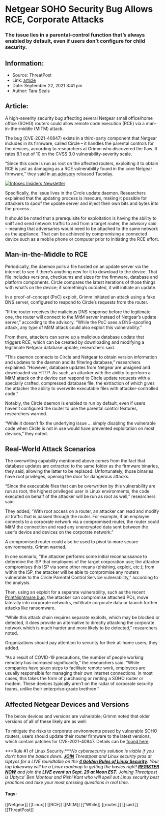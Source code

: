 # Netgear SOHO Security Bug Allows RCE, Corporate Attacks
### The issue lies in a parental-control function that’s always enabled by default, even if users don’t configure for child security.

## Information:
+ Source: ThreatPost
+ Link: [article](https://kasperskycontenthub.com/threatpost-global/?p=174921)
+ Date: September 22, 2021  3:41 pm
+ Author: Tara Seals


## Article:
A high-severity security bug affecting several Netgear small office/home office (SOHO) routers could allow remote code execution (RCE) via a man-in-the-middle (MiTM) attack.


The bug (CVE-2021-40847) exists in a third-party component that Netgear includes in its firmware, called Circle – it handles the parental controls for the devices, according to researchers at Grimm who discovered the flaw. It rates 8.1 out of 10 on the CVSS 3.0 vulnerability-severity scale.


“Since this code is run as root on the affected routers, exploiting it to obtain RCE is just as damaging as a RCE vulnerability found in the core Netgear firmware,” they said in [an advisory](https://blog.grimm-co.com/2021/09/mama-always-told-me-not-to-trust.html) released Tuesday.


[![Infosec Insiders Newsletter](https://media.threatpost.com/wp-content/uploads/sites/103/2021/07/10165815/infosec_insiders_in_article_promo.png)](https://threatpost.com/infosec-insider-subscription-page/?utm_source=ART&utm_medium=ART&utm_campaign=InfosecInsiders_Newsletter_Promo/)


Specifically, the issue lives in the Circle update daemon. Researchers explained that the updating process is insecure, making it possible for attackers to spoof the update server and inject their own bits and bytes into the process.


It should be noted that a prerequisite for exploitation is having the ability to sniff and send network traffic to and from a target router, the advisory said – meaning that adversaries would need to be attached to the same network as the appliance. That can be achieved by compromising a connected device such as a mobile phone or computer prior to initiating the RCE effort.


**Man-in-the-Middle to RCE**
----------------------------


Periodically, the daemon polls a file hosted on an update server via the internet to see if there’s anything new for it to download to the device. That file includes versions, checksums and sizes for the firmware, database and platform components. Circle compares the latest iterations of those things with what’s on the device; if something’s outdated, it will initiate an update.


In a proof-of-concept (PoC) exploit, Grimm initiated an attack using a fake DNS server, configured to respond to Circle’s requests from the router.


“If the router receives the malicious DNS response before the legitimate one, the router will connect to the MitM server instead of Netgear’s update server,” according to the advisory. “While the PoC uses a DNS-spoofing attack, any type of MitM attack could also exploit this vulnerability.”


From there, attackers can serve up a malicious database update that triggers RCE, which can be created by downloading and modifying a legitimate Netgear database update, researchers said.


“This daemon connects to Circle and Netgear to obtain version information and updates to the daemon and its filtering database,” researchers explained. “However, database updates from Netgear are unsigned and downloaded via HTTP. As such, an attacker with the ability to perform a MitM attack on the device can respond to Circle update requests with a specially crafted, compressed database file, the extraction of which gives the attacker the ability to overwrite executable files with attacker-controlled code.”


Notably, the Circle daemon is enabled to run by default, even if users haven’t configured the router to use the parental control features, researchers warned.


“While it doesn’t fix the underlying issue … simply disabling the vulnerable code when Circle is not in use would have prevented exploitation on most devices,” they noted.


**Real-World Attack Scenarios**
-------------------------------


The overwriting capability mentioned above comes from the fact that database updates are extracted to the same folder as the firmware binaries, they said, allowing the latter to be replaced. Unfortunately, those binaries have root privileges, opening the door for dangerous attacks.


“Since the executable files that can be overwritten by this vulnerability are run as root, the highest privileged user in Linux environments, the code executed on behalf of the attacker will be run as root as well,” researchers said.


They added, “With root access on a router, an attacker can read and modify all traffic that is passed through the router. For example, if an employee connects to a corporate network via a compromised router, the router could MitM the connection and read any unencrypted data sent between the user’s device and devices on the corporate network.”


A compromised router could also be used to pivot to more secure environments, Grimm warned.


In one scenario, “the attacker performs some initial reconnaissance to determine the ISP that employees of the target corporation use; the attacker compromises this ISP via some other means (phishing, exploit, etc.); from within the ISP, the attacker will be able to compromise any routers vulnerable to the Circle Parental Control Service vulnerability,” according to the analysis.


Then, using an exploit for a separate vulnerability, such as the recent [PrintNightmare bug,](https://threatpost.com/microsoft-emergency-patch-printnightmare/167578/) the attacker can compromise attached PCs, move laterally into corporate networks, exfiltrate corporate data or launch further attacks like ransomware.


“While this attack chain requires separate exploits, which may be blocked or detected, it does provide an alternative to directly attacking the corporate network which is much harder and more likely to be detected,” researchers noted.


Organizations should pay attention to security for their at-home users, they added.


“As a result of COVID-19 precautions, the number of people working remotely has increased significantly,” the researchers said. “While companies have taken steps to facilitate remote work, employees are usually responsible for managing their own internet connections. In most cases, this takes the form of purchasing or renting a SOHO router or modem. These devices typically aren’t on the radar of corporate security teams, unlike their enterprise-grade brethren.”


**Affected Netgear Devices and Versions**
-----------------------------------------


The below devices and versions are vulnerable; Grimm noted that older versions of all of these likely are as well:


To mitigate the risks to corporate environments posed by vulnerable SOHO routers, users should update their router firmware to the latest versions, which contain patches for CVE-2021-40847. Details can be [found here](https://kb.netgear.com/000064039/Security-Advisory-for-Remote-Code-Execution-on-Some-Routers-PSV-2021-0204).


***Rule #1 of Linux Security:****No cybersecurity solution is viable if you don’t have the basics down. [**JOIN**](https://threatpost.com/webinars/4-golden-rules-linux-security/?utm_source=ART&utm_medium=ART&utm_campaign=September_Uptycs_Webinar) Threatpost and Linux security pros at Uptycs for a LIVE roundtable on the [**4 Golden Rules of Linux Security**](https://threatpost.com/webinars/4-golden-rules-linux-security/?utm_source=ART&utm_medium=ART&utm_campaign=September_Uptycs_Webinar). Your top takeaway will be a Linux roadmap to getting the basics right! [**REGISTER NOW**](https://threatpost.com/webinars/4-golden-rules-linux-security/?utm_source=ART&utm_medium=ART&utm_campaign=September_Uptycs_Webinar) and join the **LIVE event on Sept. 29 at Noon EST**. Joining Threatpost is Uptycs’ Ben Montour and Rishi Kant who will spell out Linux security best practices and take your most pressing questions in real time.*




#### Tags:
[[Netgear]] [[Linux]] [[RCE]] [[MitM]] [[“While]] [[router,]] [[said.]] [[ThreatPost]]
